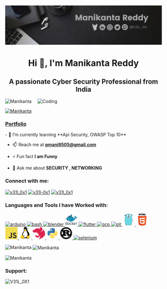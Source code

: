 [![MasterHead](https://github.com/V31L0x1/V31L0X1/blob/main/Banner.png)](https://manikanta-portfolio.vercel.app/)
<h1 align="center">Hi 👋, I'm Manikanta Reddy</h1>
<h2 align="center">A passionate Cyber Security Professional from India</h2>
<img align="right" alt="Coding" width="400" src="https://cdn.dribbble.com/users/1162077/screenshots/3848914/programmer.gif">

<p align="left"> <img src="https://komarev.com/ghpvc/?username=v31l0x1&label=Profile%20views&color=0e75b6&style=flat" alt="Manikanta" /> </p>

<p align="left"> <a href="https://twitter.com/V31l_0x1" target="blank"><img src="https://img.shields.io/twitter/follow/V31L_0x1?logo=twitter&style=for-the-badge" alt="Manikanta" /></a> </p>
<h3><a href="https://r3f-portfolio-beta.vercel.app/">Portfolio</a></h3>
- 🌱 I’m currently learning **Api Security, OWASP Top 10**

- 📫 Reach me at **pmani9505@gmail.com**

- ⚡ Fun fact **I am Funny**

- 💬 Ask me about **SECURITY , NETWORKING**

<h3 align="left">Connect with me:</h3>
<p align="left">
<a href="https://twitter.com/v31l_0x1" target="blank"><img align="center" src="https://raw.githubusercontent.com/rahuldkjain/github-profile-readme-generator/master/src/images/icons/Social/twitter.svg" alt="v31l_0x1" height="30" width="40" /></a>
<a href="https://linkedin.com/in/v31l-0x1" target="blank"><img align="center" src="https://raw.githubusercontent.com/rahuldkjain/github-profile-readme-generator/master/src/images/icons/Social/linked-in-alt.svg" alt="v31l-0x1" height="30" width="40" /></a>
<a href="https://instagram.com/v31l_0x1" target="blank"><img align="center" src="https://raw.githubusercontent.com/rahuldkjain/github-profile-readme-generator/master/src/images/icons/Social/instagram.svg" alt="v31l_0x1" height="30" width="40" /></a>
</p>

<h3 align="left">Languages and Tools I have Worked with:</h3>
<p align="left"> <a href="https://www.arduino.cc/" target="_blank" rel="noreferrer"> <img src="https://cdn.worldvectorlogo.com/logos/arduino-1.svg" alt="arduino" width="40" height="40"/> </a> <a href="https://www.gnu.org/software/bash/" target="_blank" rel="noreferrer"> <img src="https://www.vectorlogo.zone/logos/gnu_bash/gnu_bash-icon.svg" alt="bash" width="40" height="40"/> </a> <a href="https://www.blender.org/" target="_blank" rel="noreferrer"> <img src="https://download.blender.org/branding/community/blender_community_badge_white.svg" alt="blender" width="40" height="40"/> </a> <a href="https://www.docker.com/" target="_blank" rel="noreferrer"> <img src="https://raw.githubusercontent.com/devicons/devicon/master/icons/docker/docker-original-wordmark.svg" alt="docker" width="40" height="40"/> </a> <a href="https://flutter.dev" target="_blank" rel="noreferrer"> <img src="https://www.vectorlogo.zone/logos/flutterio/flutterio-icon.svg" alt="flutter" width="40" height="40"/> </a> <a href="https://cloud.google.com" target="_blank" rel="noreferrer"> <img src="https://www.vectorlogo.zone/logos/google_cloud/google_cloud-icon.svg" alt="gcp" width="40" height="40"/> </a> <a href="https://git-scm.com/" target="_blank" rel="noreferrer"> <img src="https://www.vectorlogo.zone/logos/git-scm/git-scm-icon.svg" alt="git" width="40" height="40"/> </a> <a href="https://golang.org" target="_blank" rel="noreferrer"> <img src="https://raw.githubusercontent.com/devicons/devicon/master/icons/go/go-original.svg" alt="go" width="40" height="40"/> </a> <a href="https://www.w3.org/html/" target="_blank" rel="noreferrer"> <img src="https://raw.githubusercontent.com/devicons/devicon/master/icons/html5/html5-original-wordmark.svg" alt="html5" width="40" height="40"/> </a><a href="https://developer.mozilla.org/en-US/docs/Web/JavaScript" target="_blank" rel="noreferrer"> <img src="https://raw.githubusercontent.com/devicons/devicon/master/icons/javascript/javascript-original.svg" alt="javascript" width="40" height="40"/> </a>  <a href="https://www.linux.org/" target="_blank" rel="noreferrer"> <img src="https://raw.githubusercontent.com/devicons/devicon/master/icons/linux/linux-original.svg" alt="linux" width="40" height="40"/> </a><a href="https://nestjs.com/" target="_blank" rel="noreferrer"> <img src="https://raw.githubusercontent.com/devicons/devicon/master/icons/nestjs/nestjs-plain.svg" alt="nestjs" width="40" height="40"/> </a> <a href="https://www.python.org" target="_blank" rel="noreferrer"> <img src="https://raw.githubusercontent.com/devicons/devicon/master/icons/python/python-original.svg" alt="python" width="40" height="40"/> </a> <a href="https://www.rust-lang.org" target="_blank" rel="noreferrer"> <img src="https://raw.githubusercontent.com/devicons/devicon/master/icons/rust/rust-plain.svg" alt="rust" width="40" height="40"/> </a> <a href="https://www.selenium.dev" target="_blank" rel="noreferrer"> <img src="https://raw.githubusercontent.com/detain/svg-logos/780f25886640cef088af994181646db2f6b1a3f8/svg/selenium-logo.svg" alt="selenium" width="40" height="40"/> </a> </p>

<p><img align="left" src="https://github-readme-stats.vercel.app/api/top-langs?username=v31l0x1&show_icons=true&locale=en&layout=compact&theme=tokyonight" alt="Manikanta" /></p>

<p>&nbsp;<img align="center" src="https://github-readme-stats.vercel.app/api?username=v31l0x1&show_icons=true&locale=en&theme=tokyonight" alt="Manikanta" /></p>

<p><img align="center" src="https://github-readme-streak-stats.herokuapp.com/?user=v31l0x1&&theme=tokyonight" alt="Manikanta" /></p>

<h3 align="left">Support:</h3>
<p><a href="https://www.buymeacoffee.com/V31L0X1"> <img align="left" src="https://cdn.buymeacoffee.com/buttons/v2/default-yellow.png" height="50" width="210" alt="V31L_0X1" /></a></p><br><br>
